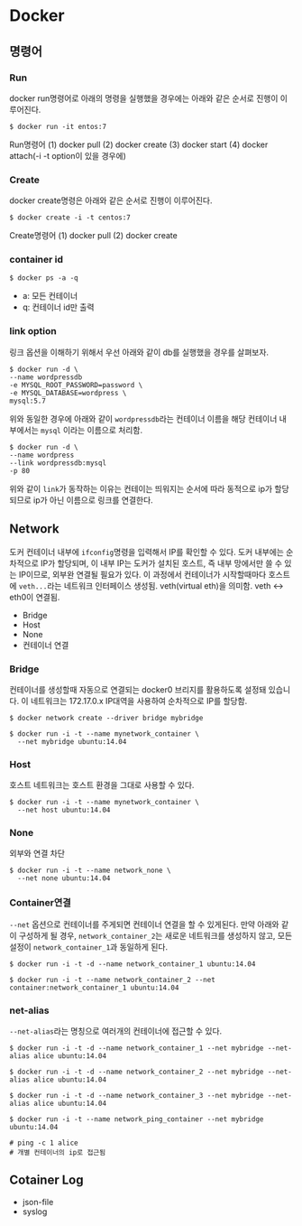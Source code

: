 # Docker


## 명령어

### Run
docker run명령어로 아래의 명령을 실행했을 경우에는 아래와 같은 순서로 진행이 이루어진다.
```
$ docker run -it entos:7
```
Run명령어
(1) docker pull
(2) docker create
(3) docker start
(4) docker attach(-i -t option이 있을 경우에)

### Create
docker create명령은 아래와 같은 순서로 진행이 이루어진다.
```
$ docker create -i -t centos:7
```

Create명령어
(1) docker pull
(2) docker create


### container id
```
$ docker ps -a -q
```
- a: 모든 컨테이너
- q: 컨테이너 id만 출력

### link option
링크 옵션을 이해하기 위해서 우선 아래와 같이 db를 실행했을 경우를 살펴보자. 
```
$ docker run -d \
--name wordpressdb
-e MYSQL_ROOT_PASSWORD=password \
-e MYSQL_DATABASE=wordpress \
mysql:5.7
```
위와 동일한 경우에 아래와 같이 `wordpressdb`라는 컨테이너 이름을 해당 컨테이너 내부에서는 `mysql` 이라는 이름으로 처리함.
```
$ docker run -d \
--name wordpress
--link wordpressdb:mysql
-p 80
```

위와 같이 `link`가 동작하는 이유는 컨테이는 띄워지는 순서에 따라 동적으로 ip가 할당되므로 ip가 아닌 이름으로 링크를 연결한다.

## Network
도커 컨테이너 내부에 `ifconfig`명령을 입력해서 IP를 확인할 수 있다. 도커 내부에는 순차적으로 IP가 할당되며, 이 내부 IP는 도커가 설치된 호스트, 즉 내부 망에서만 쓸 수 있는 IP이므로, 외부완 연결될 필요가 있다. 이 과정에서 컨테이너가 시작할때마다 호스트에 `veth...`라는 네트워크 인터페이스 생성됨. veth(virtual eth)을 의미함.  veth <-> eth0이 연결됨.

- Bridge
- Host
- None
- 컨테이너 연결


### Bridge
컨테이너를 생성할때 자동으로 연결되는 docker0 브리지를 활용하도록 설정돼 있습니다. 이 네트워크는 172.17.0.x IP대역을 사용하여 순차적으로 IP를 할당함.
```
$ docker network create --driver bridge mybridge

$ docker run -i -t --name mynetwork_container \
  --net mybridge ubuntu:14.04
```

### Host
호스트 네트워크는 호스트 환경을 그대로 사용할 수 있다. 
```
$ docker run -i -t --name mynetwork_container \
  --net host ubuntu:14.04
```

### None
외부와 연결 차단
```
$ docker run -i -t --name network_none \
  --net none ubuntu:14.04
```

### Container연결
`--net` 옵션으로 컨테이너를 주게되면 컨테이너 연결을 할 수 있게된다. 만약 아래와 같이 구성하게 될 경우, 
`network_container_2`는 새로운 네트워크를 생성하지 않고, 모든 설정이 `network_container_1`과 동일하게 된다.

```
$ docker run -i -t -d --name network_container_1 ubuntu:14.04

$ docker run -i -t --name network_container_2 --net container:network_container_1 ubuntu:14.04
```

### net-alias
`--net-alias`라는 명칭으로 여러개의 컨테이너에 접근할 수 있다.

```
$ docker run -i -t -d --name network_container_1 --net mybridge --net-alias alice ubuntu:14.04

$ docker run -i -t -d --name network_container_2 --net mybridge --net-alias alice ubuntu:14.04

$ docker run -i -t -d --name network_container_3 --net mybridge --net-alias alice ubuntu:14.04
```

```
$ docker run -i -t --name network_ping_container --net mybridge ubuntu:14.04

# ping -c 1 alice
# 개별 컨테이너의 ip로 접근됨
```

## Cotainer Log

- json-file
- syslog

